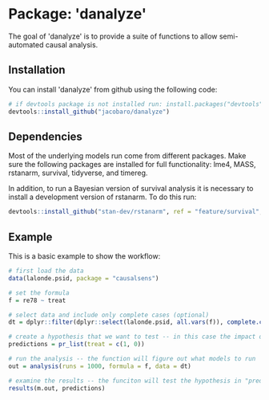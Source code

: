 # Package: 'danalyze'

The goal of 'danalyze' is to provide a suite of functions to allow semi-automated causal analysis.

## Installation

You can install 'danalyze' from github using the following code:

  ``` r
# if devtools package is not installed run: install.packages("devtools")
devtools::install_github("jacobaro/danalyze")

```

## Dependencies

Most of the underlying models run come from different packages. Make sure the following packages are installed 
for full functionality: lme4, MASS, rstanarm, survival, tidyverse, and timereg.

In addition, to run a Bayesian version of survival analysis it is necessary to install a development version of rstanarm.
To do this run: 

  ``` r
  devtools::install_github("stan-dev/rstanarm", ref = "feature/survival", build_vignettes = F)
```

## Example

This is a basic example to show the workflow:

  ``` r
  # first load the data
  data(lalonde.psid, package = "causalsens")

  # set the formula
  f = re78 ~ treat
  
  # select data and include only complete cases (optional)
  dt = dplyr::filter(dplyr::select(lalonde.psid, all.vars(f)), complete.cases(lalonde.psid))
  
  # create a hypothesis that we want to test -- in this case the impact of moving from a value of '0' to '1' for "treat"
  predictions = pr_list(treat = c(1, 0))
  
  # run the analysis -- the function will figure out what models to run
  out = analysis(runs = 1000, formula = f, data = dt)
  
  # examine the results -- the funciton will test the hypothesis in "predictions"
  results(m.out, predictions)
  
```
